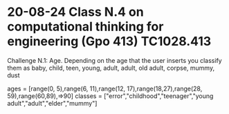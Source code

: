 # 20-08-24 Class N.4 on computational thinking for engineering (Gpo 413) TC1028.413

Challenge N.1:
    Age.
    Depending on the age that the user inserts you classify them as 
    baby, child, teen, young, adult, adult, old adult, corpse, mummy, dust



ages = [range(0, 5),range(6, 11),range(12, 17),range(18,27),range(28, 59),range(60,89),=>90]
classes = ["error","childhood","teenager","young adult","adult","elder","mummy"]

